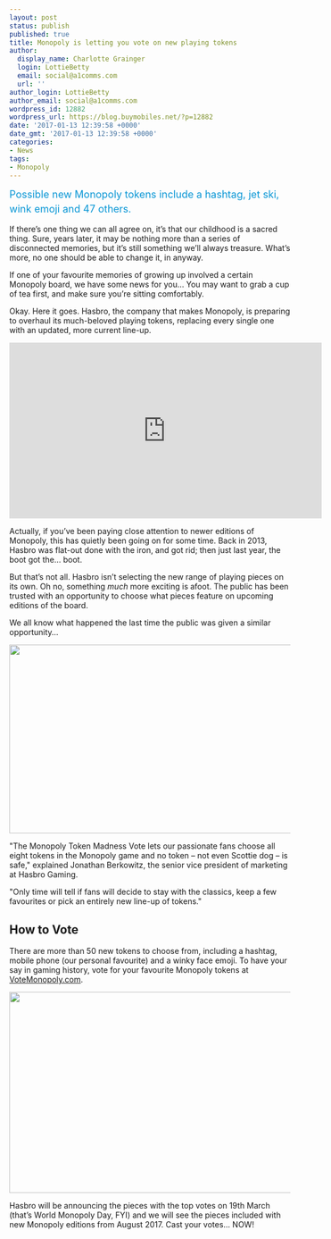 ```yaml
---
layout: post
status: publish
published: true
title: Monopoly is letting you vote on new playing tokens
author:
  display_name: Charlotte Grainger
  login: LottieBetty
  email: social@a1comms.com
  url: ''
author_login: LottieBetty
author_email: social@a1comms.com
wordpress_id: 12882
wordpress_url: https://blog.buymobiles.net/?p=12882
date: '2017-01-13 12:39:58 +0000'
date_gmt: '2017-01-13 12:39:58 +0000'
categories:
- News
tags:
- Monopoly
---
```

<p><span class="postStandFirst" style="color: #0896d5; line-height: 26px; font-size: 18px;">Possible new Monopoly tokens include a hashtag, jet ski, wink emoji and 47 others.</span></p>
<p>If there&rsquo;s one thing we can all agree on, it&rsquo;s that our childhood is a sacred thing. Sure, years later, it may be nothing more than a series of disconnected memories, but it&rsquo;s still something we&rsquo;ll always treasure. What&rsquo;s more, no one should be able to change it, in anyway.</p>
<p>If one of your favourite memories of growing up involved a certain Monopoly board, we have some news for you&hellip; You may want to grab a cup of tea first, and make sure you&rsquo;re sitting comfortably.</p>
<p>Okay. Here it goes. Hasbro, the company that makes Monopoly, is preparing to overhaul its much-beloved playing tokens, replacing every single one with an updated, more current line-up.</p>
<p><iframe style="border: none; overflow: hidden;" src="https://www.facebook.com/plugins/video.php?href=https%3A%2F%2Fwww.facebook.com%2Fmonopoly%2Fvideos%2F10154165350591517%2F&amp;show_text=0&amp;width=560" width="560" height="315" frameborder="0" scrolling="no" allowfullscreen="allowfullscreen"></iframe></p>
<p>Actually, if you&rsquo;ve been paying close attention to newer editions of Monopoly, this has quietly been going on for some time. Back in 2013, Hasbro was flat-out done with the iron, and got rid; then just last year, the boot got the... boot.</p>
<p>But that&rsquo;s not all. Hasbro isn&rsquo;t selecting the new range of playing pieces on its own. Oh no, something <em>much </em>more exciting is afoot. The public has been trusted with an opportunity to choose what pieces feature on upcoming editions of the board.</p>
<p>We all know what happened the last time the public was given a similar opportunity&hellip;</p>
<p><img class="aligncenter size-full wp-image-12884" src="https://a1comms-blog-buymobiles.storage.googleapis.com/2017/01/boaty-mcboatface.jpg" alt="" width="600" height="338" /></p>
<p>"The Monopoly Token Madness Vote lets our passionate fans choose all eight tokens in the Monopoly game and no token &ndash; not even Scottie dog &ndash; is safe," explained Jonathan Berkowitz, the senior vice president of marketing at Hasbro Gaming.</p>
<p>"Only time will tell if fans will decide to stay with the classics, keep a few favourites or pick an entirely new line-up of tokens."</p>
<h2>How to Vote</h2>
<p>There are more than 50 new tokens to choose from, including a hashtag, mobile phone (our personal favourite) and a winky face emoji. To have your say in gaming history, vote for your favourite Monopoly tokens at <a href="http://www.votemonopoly.com/?locale=en-gb" target="_blank">VoteMonopoly.com</a>.</p>
<p><img class="aligncenter size-full wp-image-12883" src="https://a1comms-blog-buymobiles.storage.googleapis.com/2017/01/choose-new-monopoly-pieces.jpg" alt="" width="600" height="360" /></p>
<p>Hasbro will be announcing the pieces with the top votes on 19th March (that&rsquo;s World Monopoly Day, FYI) and we will see the pieces included with new Monopoly editions from August 2017. Cast your votes&hellip; NOW!</p>
